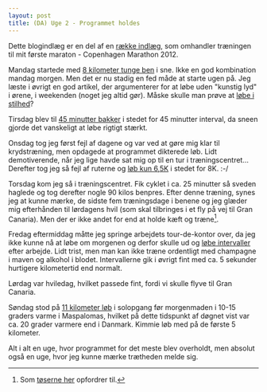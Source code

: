 ```yaml
---
layout: post
title: (DA) Uge 2 - Programmet holdes
---
```


<p class="message">
  Dette blogindlæg er en del af en <a href="/maraton2012/">række indlæg</a>, som omhandler træningen til mit første maraton - Copenhagen Marathon 2012.
</p>

Mandag startede med [8 kilometer tunge ben](http://connect.garmin.com/activity/147673152) i sne. Ikke en god kombination mandag morgen. Men det er nu stadig en fed måde at starte ugen på. Jeg læste i øvrigt en god artikel, der argumenterer for at løbe uden "kunstig lyd" i ørene, i weekenden (noget jeg altid gør). Måske skulle man prøve at [løbe i stilhed][stilhed]?

Tirsdag blev til [45 minutter bakker](http://connect.garmin.com/activity/147801097) i stedet for 45 minutter interval, da sneen gjorde det vanskeligt at løbe rigtigt stærkt.

Onsdag tog jeg først fejl af dagene og var ved at gøre mig klar til krydstræning, men opdagede at programmet dikterede løb. Lidt demotiverende, når jeg lige havde sat mig op til en tur i træningscentret... Derefter tog jeg så fejl af ruterne og [løb kun 6,5K](http://connect.garmin.com/activity/148023809) i stedet for 8K. :-/

Torsdag kom jeg så i træningscentret. Fik cyklet i ca. 25 minutter så sveden haglede og tog derefter nogle 90 kilos benpres. Efter denne træning, synes jeg at kunne mærke, de sidste fem træningsdage i benene og jeg glæder mig efterhånden til lørdagens hvil (som skal tilbringes i et fly på vej til Gran Canaria). Men der er ikke andet for end at holde kæft og træne[^2].

Fredag eftermiddag måtte jeg springe arbejdets tour-de-kontor over, da jeg ikke kunne nå at løbe om morgenen og derfor skulle ud og [løbe intervaller](http://connect.garmin.com/activity/148542821) efter arbejde. Lidt trist, men man kan ikke træne ordentligt med champagne i maven og alkohol i blodet. Intervallerne gik i øvrigt fint med ca. 5 sekunder hurtigere kilometertid end normalt.

Lørdag var hviledag, hvilket passede fint, fordi vi skulle flyve til Gran Canaria.

Søndag stod på [11 kilometer løb](http://connect.garmin.com/activity/149356842) i solopgang før morgenmaden i 10-15 graders varme i Maspalomas, hvilket på dette tidspunkt af døgnet vist var ca. 20 grader varmere end i Danmark. Kimmie løb med på de første 5 kilometer.

Alt i alt en uge, hvor programmet for det meste blev overholdt, men absolut også en uge, hvor jeg kunne mærke trætheden melde sig.

[^2]: Som [tøserne her][traen] opfordrer til.   

[stilhed]: http://www.staticmade.com/running-in-silence/   
[traen]: http://iform.dk/blog/hold-kaeft-og-traen-0   
